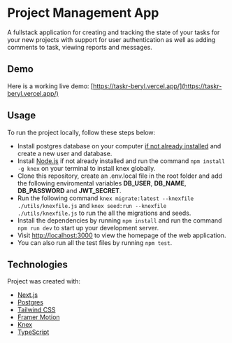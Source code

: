 # Project Management App

A fullstack application for creating and tracking the state of your tasks for your new projects with support for user authentication as well as adding comments to task, viewing reports and messages.

## Demo
Here is a working live demo: [https://taskr-beryl.vercel.app/](https://taskr-beryl.vercel.app/)

## Usage
To run the project locally, follow these steps below:
* Install postgres database on your computer [if not already installed](https://www.postgresql.org/download/) and create a new user and database.
* Install [Node.js](https://nodejs.org/en/download/) if not already installed and run the command ```npm install -g knex``` on your terminal to install knex globally.
* Clone this repository, create an .env.local file in the root folder and add the following enviromental variables **DB_USER**, **DB_NAME**, **DB_PASSWORD** and **JWT_SECRET**.
* Run the following command ```knex migrate:latest --knexfile ./utils/knexfile.js``` and ```knex seed:run --knexfile ./utils/knexfile.js``` to run the all the migrations and seeds.
* Install the dependencies by running ```npm install``` and run the command ```npm run dev``` to start up your development server.
* Visit [http://localhost:3000](http://localhost:3000) to view the homepage of the web application.
* You can also run all the test files by running ```npm test```.

## Technologies
Project was created with:
* [Next.js](https://nextjs.org/)
* [Postgres](https://www.postgresql.org/)
* [Tailwind CSS](https://tailwindcss.com/)
* [Framer Motion](https://www.framer.com/)
* [Knex](https://knexjs.org/)
* [TypeScript](https://www.typescriptlang.org/)
